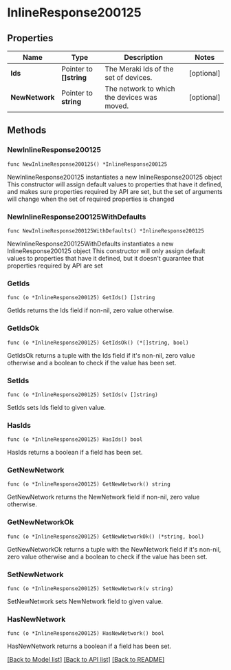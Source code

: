 # InlineResponse200125

## Properties

Name | Type | Description | Notes
------------ | ------------- | ------------- | -------------
**Ids** | Pointer to **[]string** | The Meraki Ids of the set of devices. | [optional] 
**NewNetwork** | Pointer to **string** | The network to which the devices was moved. | [optional] 

## Methods

### NewInlineResponse200125

`func NewInlineResponse200125() *InlineResponse200125`

NewInlineResponse200125 instantiates a new InlineResponse200125 object
This constructor will assign default values to properties that have it defined,
and makes sure properties required by API are set, but the set of arguments
will change when the set of required properties is changed

### NewInlineResponse200125WithDefaults

`func NewInlineResponse200125WithDefaults() *InlineResponse200125`

NewInlineResponse200125WithDefaults instantiates a new InlineResponse200125 object
This constructor will only assign default values to properties that have it defined,
but it doesn't guarantee that properties required by API are set

### GetIds

`func (o *InlineResponse200125) GetIds() []string`

GetIds returns the Ids field if non-nil, zero value otherwise.

### GetIdsOk

`func (o *InlineResponse200125) GetIdsOk() (*[]string, bool)`

GetIdsOk returns a tuple with the Ids field if it's non-nil, zero value otherwise
and a boolean to check if the value has been set.

### SetIds

`func (o *InlineResponse200125) SetIds(v []string)`

SetIds sets Ids field to given value.

### HasIds

`func (o *InlineResponse200125) HasIds() bool`

HasIds returns a boolean if a field has been set.

### GetNewNetwork

`func (o *InlineResponse200125) GetNewNetwork() string`

GetNewNetwork returns the NewNetwork field if non-nil, zero value otherwise.

### GetNewNetworkOk

`func (o *InlineResponse200125) GetNewNetworkOk() (*string, bool)`

GetNewNetworkOk returns a tuple with the NewNetwork field if it's non-nil, zero value otherwise
and a boolean to check if the value has been set.

### SetNewNetwork

`func (o *InlineResponse200125) SetNewNetwork(v string)`

SetNewNetwork sets NewNetwork field to given value.

### HasNewNetwork

`func (o *InlineResponse200125) HasNewNetwork() bool`

HasNewNetwork returns a boolean if a field has been set.


[[Back to Model list]](../README.md#documentation-for-models) [[Back to API list]](../README.md#documentation-for-api-endpoints) [[Back to README]](../README.md)


